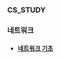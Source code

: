 ### CS_STUDY

### 네트워크
- #### [네트워크 기초](https://github.com/olzlgur/CS_STUDY/blob/main/Network/네트워크기초.md)

